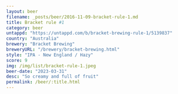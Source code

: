 ```yaml
---
layout: beer
filename: _posts/beer/2016-11-09-bracket-rule-1.md
title: Bracket rule #1
category: beer
untappd: "https://untappd.com/b/bracket-brewing-rule-1/5139837"
country: "Australia"
brewery: "Bracket Brewing"
breweryURL: "/brewery/bracket-brewing.html"
style: "IPA - New England / Hazy"
score: 9
img: /img/list/bracket-rule-1.jpeg
beer-date: "2023-03-31"
desc: "So creamy and full of fruit"
permalink: /beer/:title.html
---
```

